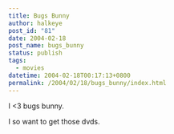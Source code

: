 ```yaml
---
title: Bugs Bunny
author: halkeye
post_id: "81"
date: 2004-02-18
post_name: bugs_bunny
status: publish
tags:
  - movies
datetime: 2004-02-18T00:17:13+0800
permalink: /2004/02/18/bugs_bunny/index.html
---
```


I &lt;3 bugs bunny.

I so want to get those dvds.
